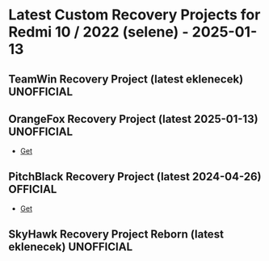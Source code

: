# Latest Custom Recovery Projects for Redmi 10 / 2022 (selene) - 2025-01-13

## TeamWin Recovery Project (latest eklenecek) UNOFFICIAL

## OrangeFox Recovery Project (latest 2025-01-13) UNOFFICIAL
- [Get](https://github.com/etomanso/OrangeFox-Action-Builder/releases/tag/12735137208)

## PitchBlack Recovery Project (latest 2024-04-26) OFFICIAL
- [Get](https://sourceforge.net/projects/pbrp/files/selene/PBRP-selene-4.0-20240426-1905-OFFICIAL.zip/download)

## SkyHawk Recovery Project Reborn (latest eklenecek) UNOFFICIAL
